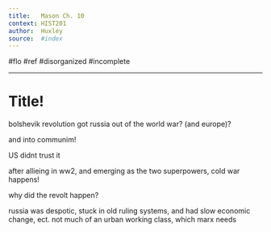 ```yaml
---
title:   Mason Ch. 10
context: HIST201
author:  Huxley
source:  #index
---
```


#flo #ref #disorganized #incomplete

---


# Title!

bolshevik revolution got russia out of the world war? (and europe)?

and into communim!

US didnt trust it

after allieing in ww2, and emerging as the two superpowers, cold war happens!

why did the revolt happen?

russia was despotic, stuck in old ruling systems, and had slow economic change, ect.
not much of an urban working class, which marx needs



































